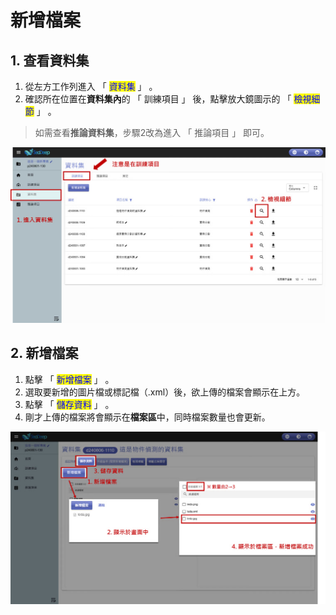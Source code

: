 # 新增檔案

## 1. 查看資料集

1. 從左方工作列進入 「 <mark style="color:blue;">資料集</mark> 」 。
2. 確認所在位置在**資料集內**的 「 訓練項目 」 後，點擊放大鏡圖示的 「 <mark style="color:blue;">檢視細節</mark> 」 。

> 如需查看**推論資料集**，步驟2改為進入 「 推論項目 」 即可。

![alt text](image-2.png)

## 2. 新增檔案

1. 點擊 「 <mark style="color:blue;">新增檔案</mark> 」 。
2. 選取要新增的圖片檔或標記檔（.xml）後，欲上傳的檔案會顯示在上方。
3. 點擊 「 <mark style="color:blue;">儲存資料</mark> 」 。
4. 剛才上傳的檔案將會顯示在**檔案區**中，同時檔案數量也會更新。

![alt text](image-3.png)
